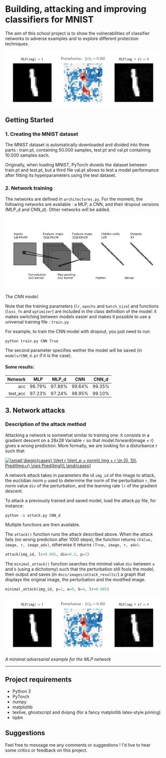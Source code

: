 # Building, attacking and improving classifiers for MNIST

The aim of this school project is to show the vulnerabilities of classifier networks to adverse examples and to explore different protection techniques. 

![Attack result example](docs/images/attack_results/attack_example.png)

## Getting Started

### 1. Creating the MNIST dataset

The MNIST dataset is automatically downloaded and divided into three parts : train.pt, containing 50.000 samples, test.pt and val.pt containing 10.000 samples each.

Originally, when loading MNIST, PyTorch divieds the dataset between train.pt and test.pt, but a third file val.pt allows to test a model performance after fitting its hyperparameters using the test dataset.

### 2. Network training

The networks are defined in `architectures.py`. For the moment, the following networks are available : a MLP, a CNN, and their dropout versions (MLP_d and CNN_d). Other networks will be added.

![CNN with 2 convolutions](docs/images/CNN_small.png)

*The CNN model.*

Note that the training parameters (`lr`, `epochs` and `batch_size`) and functions (`loss_fn` and `optimizer`) are included in the class definition of the model: it makes switching between models easier and makes it possible to use a universal training file : `train.py`

For example, to train the CNN model with dropout, you just need to run:

```
python train.py CNN True
```

The second parameter specifies wether the model will be saved (in `models/CNN_d.pt` if it is the case).

#### Some results:

|  Network |  MLP   | MLP_d  |  CNN   | CNN_d  |
|---------:|:------:|:------:|:------:|:------:|
|      acc | 98.79% | 97.88% | 99.64% | 99.35% |
| test_acc | 97.23% | 97.24% | 98.95% | 99.10% |

## 3. Network attacks

### Description of the attack method

Attacking a network is somewhat similar to training one: it consists in a gradient descent on a 28x28 Variable `r` so that model.forward(image + r) gives a wrong prediction. More formally, we are looking for a disturbance r such that:

<a href="https://www.codecogs.com/eqnedit.php?latex=\dpi{120}&space;\small&space;\begin{cases}&space;\Vert&space;r&space;\Vert_p&space;=&space;div\\&space;Img&space;&plus;&space;r&space;\in&space;[0,&space;1]\\&space;Pred(img&plus;r)&space;\neq&space;Pred(Img)\\&space;\end{cases}" target="_blank"><img src="https://latex.codecogs.com/png.latex?\dpi{120}&space;\small&space;\begin{cases}&space;\Vert&space;r&space;\Vert_p&space;=&space;div\\&space;Img&space;&plus;&space;r&space;\in&space;[0,&space;1]\\&space;Pred(Img&plus;r)&space;\neq&space;Pred(Img)\\&space;\end{cases}" title="\small \begin{cases} \Vert r \Vert_p = norm\\ Img + r \in [0, 1]\\ Pred(Img+r) \neq Pred(Img)\\ \end{cases}" /></a>

A network attack takes in parameters the id `img_id` of the image to attack, the euclidian norm `p` used to determine the norm of the perturbation `r`, the norm value `div` of the perturbation, and the learning rate `lr` of the gradient descent.


To attack a previously trained and saved model, load the attack.py file, for instance:

```
python -i attack.py CNN_d
```

Multiple functions are then available.

The `attack()` function runs the attack described above. When the attack fails (no wrong prediction after 1000 steps), the function returns `(False, image, r, image_adv)`, otherwise it returns `(True, image, r, adv)`.

```Python
attack(img_id, lr=0.005, div=0.2, p=2)
```

The `minimal_attack()` function searches the minimal value `div` between `a` and `b` (using a dichotomy) such that the perturbation still fools the model, then output and saves (in `docs/images/attack_results/`) a graph that displays the original image, the perturbation and the modified image.

```Python
minimal_attack(img_id, p=2, a=0, b=4, lr=0.005)
```

![Attack result example](docs/images/attack_results/attack_example.png)

*A minimal adversarial example for the MLP network*

---


## Project requirements

- Python 3
- PyTorch
- numpy
- matplotlib
- texlive, ghostscript and dvipng (for a fancy matplotlib latex-style prining)
- tqdm


## Suggestions

Feel free to message me any comments or suggestions ! I'd live to hear some critics or feedback on this project.